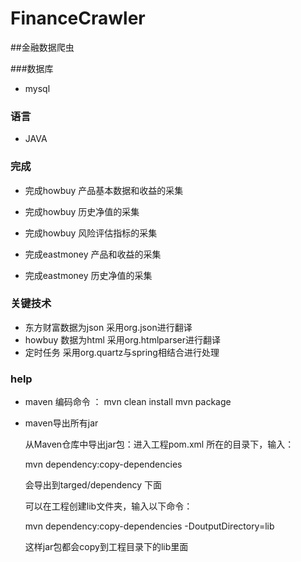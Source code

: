 # FinanceCrawler
##金融数据爬虫

###数据库

*   mysql

### 语言

*   JAVA

### 完成


*  完成howbuy 产品基本数据和收益的采集
*  完成howbuy 历史净值的采集
*  完成howbuy 风险评估指标的采集

*  完成eastmoney 产品和收益的采集
*  完成eastmoney 历史净值的采集

### 关键技术

* 东方财富数据为json  采用org.json进行翻译
* howbuy 数据为html  采用org.htmlparser进行翻译
* 定时任务           采用org.quartz与spring相结合进行处理

### help

* maven 编码命令 ：
	mvn clean install
	mvn package

* maven导出所有jar
	
	从Maven仓库中导出jar包：进入工程pom.xml 所在的目录下，输入：

	mvn dependency:copy-dependencies  

	会导出到targed/dependency 下面
 
	可以在工程创建lib文件夹，输入以下命令：

	mvn dependency:copy-dependencies -DoutputDirectory=lib  
 
	这样jar包都会copy到工程目录下的lib里面
 
	



    

    
   
